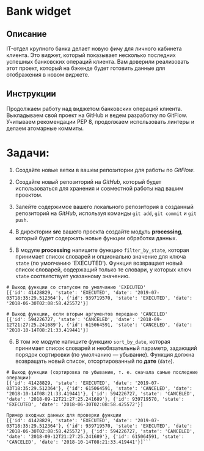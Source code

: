 # Bank widget

## Описание
IT-отдел крупного банка делает новую фичу для личного кабинета клиента. 
Это виджет, который показывает несколько последних успешных банковских операций клиента. 
Вам доверили реализовать этот проект, который на бэкенде будет готовить данные для отображения в новом виджете.

## Инструкции
Продолжаем работу над виджетом банковских операций клиента. 
Выкладываем свой проект на GitHub и ведем разработку по GitFlow. 
Учитываем рекомендации PEP 8, продолжаем использовать линтеры и делаем атомарные коммиты.

# Задачи:

1. Создайте новые ветки в вашем репозитории для работы по _GitFlow_.

2. Создайте новый репозиторий на _GitHub_, который будет использоваться 
для хранения и совместной работы над вашим проектом.

3. Залейте содержимое вашего локального репозитория в созданный репозиторий на _GitHub_, используя команды 
`git add`, `git commit` и `git push`.

4. В директории **src** вашего проекта создайте модуль **processing**, 
который будет содержать новые функции обработки данных.

5. В модуле **processing** напишите функцию `filter_by_state`, 
которая принимает список словарей и опционально значение для ключа 
`state` (по умолчанию 'EXECUTED'). 
Функция возвращает новый список словарей, содержащий только те словари, у которых ключ 
`state` соответствует указанному значению.

```Примеры работы функции
# Выход функции со статусом по умолчанию 'EXECUTED'
[{'id': 41428829, 'state': 'EXECUTED', 'date': '2019-07-03T18:35:29.512364'}, {'id': 939719570, 'state': 'EXECUTED', 'date': '2018-06-30T02:08:58.425572'}]

# Выход функции, если вторым аргументов передано 'CANCELED'
[{'id': 594226727, 'state': 'CANCELED', 'date': '2018-09-12T21:27:25.241689'}, {'id': 615064591, 'state': 'CANCELED', 'date': '2018-10-14T08:21:33.419441'}]
```
6. В том же модуле напишите функцию `sort_by_date`, 
которая принимает список словарей и необязательный параметр, 
задающий порядок сортировки (по умолчанию — убывание). 
Функция должна возвращать новый список, отсортированный по **дате** (`date`).

```Примеры работы функции
# Выход функции (сортировка по убыванию, т. е. сначала самые последние операции)
[{'id': 41428829, 'state': 'EXECUTED', 'date': '2019-07-03T18:35:29.512364'}, {'id': 615064591, 'state': 'CANCELED', 'date': '2018-10-14T08:21:33.419441'}, {'id': 594226727, 'state': 'CANCELED', 'date': '2018-09-12T21:27:25.241689'}, {'id': 939719570, 'state': 'EXECUTED', 'date': '2018-06-30T02:08:58.425572'}]

Пример входных данных для проверки функции
[{'id': 41428829, 'state': 'EXECUTED', 'date': '2019-07-03T18:35:29.512364'}, {'id': 939719570, 'state': 'EXECUTED', 'date': '2018-06-30T02:08:58.425572'}, {'id': 594226727, 'state': 'CANCELED', 'date': '2018-09-12T21:27:25.241689'}, {'id': 615064591, 'state': 'CANCELED', 'date': '2018-10-14T08:21:33.419441'}]```